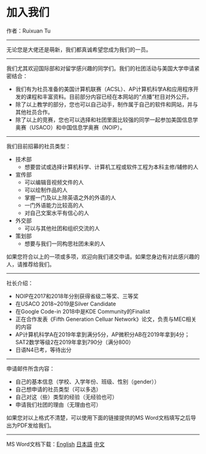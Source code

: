 # 加入我们

作者：Ruixuan Tu

---

无论您是大佬还是萌新，我们都真诚希望您成为我们的一员。

---

我们尤其欢迎国际部和对留学感兴趣的同学们。我们的社团活动与美国大学申请紧密结合：

- 我们有为社员准备的美国计算机联赛（ACSL）、AP计算机科学A和应用程序开发的课程和丰富资料。目前部分内容已经在本网站的“点播”栏目对外公开。
- 除了以上教学的部分，您也可以自己动手，制作属于自己的软件和网站，并与其他社员合作。
- 除了以上的竞赛，您也可以选择和社团里面比较强的同学一起参加美国信息学奥赛（USACO）和中国信息学奥赛（NOIP）。

---

我们目前招募的社员类型：

- 技术部
    - 想要尝试或选择计算机科学、计算机工程或软件工程为本科主修/辅修的人
- 宣传部
    - 可以编辑音视频文件的人
    - 可以绘制作品的人
    - 掌握一门及以上除英语之外的外语的人
    - 一门外语能力比较高的人
    - 对自己文案水平有信心的人
- 外交部
    - 可以与其他社团和组织交流的人
- 策划部
    - 想要与我们一同构思社团未来的人

如果您符合以上的一项或多项，欢迎向我们递交申请。如果您身边有对此感兴趣的人，请推荐给我们。

---

社长介绍：

- NOIP在2017和2018年分别获得省级二等奖、三等奖
- 在USACO 2018~2019是Silver Candidate
- 在Google Code-in 2018中是KDE Community的Finalist
- 正在合作发表《Fifth Generation Celluar Network》论文，负责与MEC相关的内容
- AP计算机科学A在2019年拿到满分5分，AP微积分AB在2019年拿到4分；SAT2数学等级2在2019年拿到790分（满分800）
- 日语N4已考，等待出分

---

申请邮件所含内容：

- 自己的基本信息（学校、入学年份、班级、性别（gender））
- 自己想申请的社员类型（可以多选）
- 自己对这（些）类型的经验（无经验也可）
- 申请我们社团的理由（无理由也可）

如果您对以上格式不清楚，可以使用下面的链接提供的MS Word文档填写之后导出为PDF发给我们。

---

MS Word文档下载：[English](/attachment/news/20190901/Application%20Form.docx) [日本語](/attachment/news/20190901/入部届.docx) [中文](/attachment/news/20190901/申请书.docx)